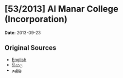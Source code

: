 # [53/2013] Al Manar College (Incorporation)

**Date:** 2013-09-23

## Original Sources

- [English](https://documents.gov.lk/view/bills/2013/9/53-2013_E.pdf)
- [සිංහල](https://documents.gov.lk/view/bills/2013/9/53-2013_S.pdf)
- [தமிழ்](https://documents.gov.lk/view/bills/2013/9/53-2013_T.pdf)
